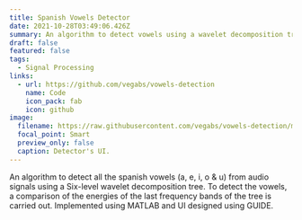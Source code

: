 ```yaml
---
title: Spanish Vowels Detector
date: 2021-10-28T03:49:06.426Z
summary: An algorithm to detect vowels using a wavelet decomposition tree
draft: false
featured: false
tags:
  - Signal Processing
links:
  - url: https://github.com/vegabs/vowels-detection
    name: Code
    icon_pack: fab
    icon: github
image:
  filename: https://raw.githubusercontent.com/vegabs/vowels-detection/main/vowel.jpg
  focal_point: Smart
  preview_only: false
  caption: Detector's UI.
---
```

An algorithm to detect all the spanish vowels (a, e, i, o & u) from audio signals using a Six-level wavelet decomposition tree. To detect the vowels, a comparison of the energies of the last frequency bands of the tree is carried out. Implemented using MATLAB and UI designed using GUIDE.